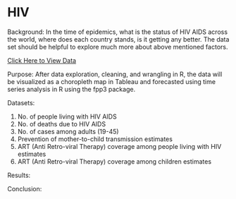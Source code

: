 # HIV

Background: In the time of epidemics, what is the status of HIV AIDS across the world, where does each country stands, is it getting any better. The data set should be helpful to explore much more about above mentioned factors.

[Click Here to View Data](https://www.kaggle.com/datasets/imdevskp/hiv-aids-dataset?select=art_coverage_by_country_clean.csv)

Purpose: After data exploration, cleaning, and wrangling in R, the data will be visualized as a choropleth map in Tableau and forecasted using time series analysis in R using the fpp3 package.

Datasets:
1. No. of people living with HIV AIDS
2. No. of deaths due to HIV AIDS
3. No. of cases among adults (19-45)
4. Prevention of mother-to-child transmission estimates
5. ART (Anti Retro-viral Therapy) coverage among people living with HIV estimates
6. ART (Anti Retro-viral Therapy) coverage among children estimates

Results:

Conclusion:

